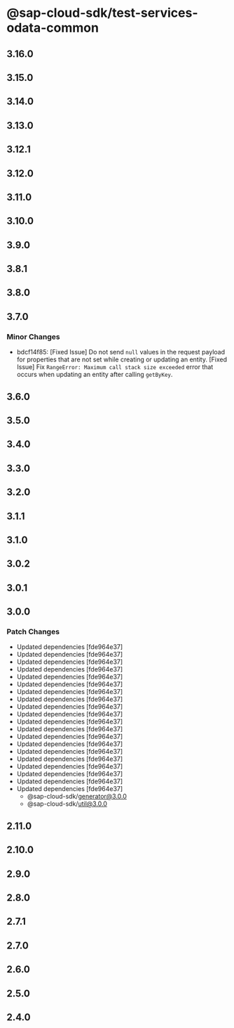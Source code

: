 # @sap-cloud-sdk/test-services-odata-common

## 3.16.0

## 3.15.0

## 3.14.0

## 3.13.0

## 3.12.1

## 3.12.0

## 3.11.0

## 3.10.0

## 3.9.0

## 3.8.1

## 3.8.0

## 3.7.0

### Minor Changes

- bdcf14f85: [Fixed Issue] Do not send `null` values in the request payload for properties that are not set while creating or updating an entity.
  [Fixed Issue] Fix `RangeError: Maximum call stack size exceeded` error that occurs when updating an entity after calling `getByKey`.

## 3.6.0

## 3.5.0

## 3.4.0

## 3.3.0

## 3.2.0

## 3.1.1

## 3.1.0

## 3.0.2

## 3.0.1

## 3.0.0

### Patch Changes

- Updated dependencies [fde964e37]
- Updated dependencies [fde964e37]
- Updated dependencies [fde964e37]
- Updated dependencies [fde964e37]
- Updated dependencies [fde964e37]
- Updated dependencies [fde964e37]
- Updated dependencies [fde964e37]
- Updated dependencies [fde964e37]
- Updated dependencies [fde964e37]
- Updated dependencies [fde964e37]
- Updated dependencies [fde964e37]
- Updated dependencies [fde964e37]
- Updated dependencies [fde964e37]
- Updated dependencies [fde964e37]
- Updated dependencies [fde964e37]
- Updated dependencies [fde964e37]
- Updated dependencies [fde964e37]
- Updated dependencies [fde964e37]
- Updated dependencies [fde964e37]
- Updated dependencies [fde964e37]
  - @sap-cloud-sdk/generator@3.0.0
  - @sap-cloud-sdk/util@3.0.0

## 2.11.0

## 2.10.0

## 2.9.0

## 2.8.0

## 2.7.1

## 2.7.0

## 2.6.0

## 2.5.0

## 2.4.0
